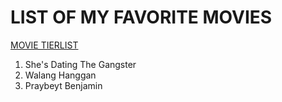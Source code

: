# LIST OF MY FAVORITE MOVIES
[MOVIE TIERLIST](https://www.FMovies.com)
1. She's Dating The Gangster
2. Walang Hanggan
3. Praybeyt Benjamin 
